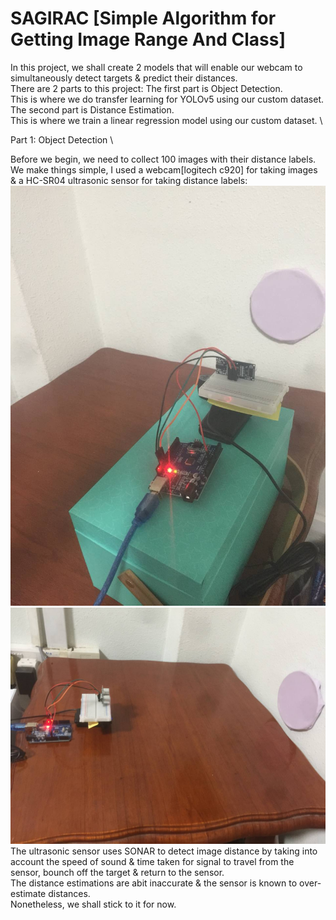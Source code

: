 # SAGIRAC [Simple Algorithm for Getting Image Range And Class]
In this project, we shall create 2 models that will enable our webcam to simultaneously detect targets & predict their distances. \
There are 2 parts to this project:
The first part is Object Detection. \
This is where we do transfer learning for YOLOv5 using our custom dataset. \
The second part is Distance Estimation. \
This is where we train a linear regression model using our custom dataset. \

Part 1:
Object Detection \

Before we begin, we need to collect 100 images with their distance labels. \
We make things simple, I used a webcam[logitech c920] for taking images & a HC-SR04 ultrasonic sensor for taking distance labels: 
![alt text](https://github.com/kwquan/SAGIRAC/blob/main/project_setup.jpg) 
![alt text](https://github.com/kwquan/SAGIRAC/blob/main/project_setup_2.jpg) 
The ultrasonic sensor uses SONAR to detect image distance by taking into account the speed of sound & time taken for signal to travel from the sensor, bounch off the target & return to the sensor. \
The distance estimations are abit inaccurate & the sensor is known to over-estimate distances. \
Nonetheless, we shall stick to it for now. 
